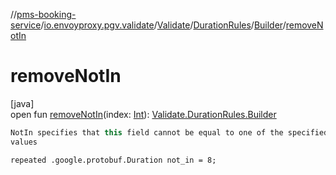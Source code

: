 //[pms-booking-service](../../../../../index.md)/[io.envoyproxy.pgv.validate](../../../index.md)/[Validate](../../index.md)/[DurationRules](../index.md)/[Builder](index.md)/[removeNotIn](remove-not-in.md)

# removeNotIn

[java]\
open fun [removeNotIn](remove-not-in.md)(index: [Int](https://kotlinlang.org/api/core/kotlin-stdlib/kotlin/-int/index.html)): [Validate.DurationRules.Builder](index.md)

```kotlin
NotIn specifies that this field cannot be equal to one of the specified
values

```
`repeated .google.protobuf.Duration not_in = 8;`